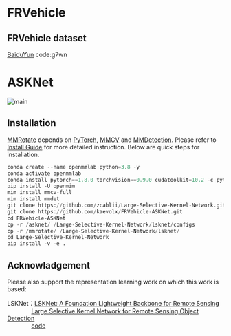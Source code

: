 # FRVehicle
## FRVehicle dataset
[BaiduYun](https://pan.baidu.com/s/1KBf6baQoI_1zSOzNkEcEJQ)
code:g7wn
# ASKNet
![main](https://github.com/user-attachments/assets/018d7819-ad64-45e6-8851-ce2b1cba65c5)

## Installation
[MMRotate](https://github.com/open-mmlab/mmrotate) depends on [PyTorch](https://pytorch.org/), [MMCV](https://github.com/open-mmlab/mmcv) and [MMDetection](https://github.com/open-mmlab/mmdetection). Please refer to [Install Guide](https://mmrotate.readthedocs.io/en/latest/install.html) for more detailed instruction. Below are quick steps for installation.

```python
conda create --name openmmlab python=3.8 -y
conda activate openmmlab
conda install pytorch==1.8.0 torchvision==0.9.0 cudatoolkit=10.2 -c pytorch
pip install -U openmim
mim install mmcv-full
mim install mmdet
git clone https://github.com/zcablii/Large-Selective-Kernel-Network.git
git clone https://github.com/kaevolx/FRVehicle-ASKNet.git
cd FRVehicle-ASKNet
cp -r /asknet/ /Large-Selective-Kernel-Network/lsknet/configs
cp -r /mmrotate/ /Large-Selective-Kernel-Network/lsknet/
cd Large-Selective-Kernel-Network
pip install -v -e .
```

## Acknowladgement
Please also support the representation learning work on which this work is based:

LSKNet：[LSKNet: A Foundation Lightweight Backbone for Remote Sensing](https://doi.org/10.1007/s11263-024-02247-9)  
        &emsp;&emsp;&emsp;&emsp;[Large Selective Kernel Network for Remote Sensing Object Detection](https://openaccess.thecvf.com/content/ICCV2023/papers/Li_Large_Selective_Kernel_Network_for_Remote_Sensing_Object_Detection_ICCV_2023_paper.pdf)  
        &emsp;&emsp;&emsp;&emsp;[code](https://github.com/zcablii/LSKNet)
